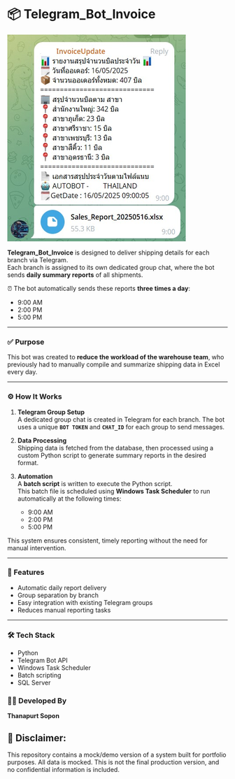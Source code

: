 # 📦 Telegram_Bot_Invoice

![Telegram Bot Screenshot](telegram_new.jpg)

**Telegram_Bot_Invoice** is designed to deliver shipping details for each branch via Telegram.  
Each branch is assigned to its own dedicated group chat, where the bot sends **daily summary reports** of all shipments.

⏰ The bot automatically sends these reports **three times a day**:
- 9:00 AM
- 2:00 PM
- 5:00 PM

---

### ✅ Purpose

This bot was created to **reduce the workload of the warehouse team**, who previously had to manually compile and summarize shipping data in Excel every day.

---

### ⚙️ How It Works

1. **Telegram Group Setup**  
   A dedicated group chat is created in Telegram for each branch. The bot uses a unique **`BOT TOKEN`** and **`CHAT_ID`** for each group to send messages.

2. **Data Processing**  
   Shipping data is fetched from the database, then processed using a custom Python script to generate summary reports in the desired format.

3. **Automation**  
   A **batch script** is written to execute the Python script.  
   This batch file is scheduled using **Windows Task Scheduler** to run automatically at the following times:
   - 9:00 AM
   - 2:00 PM
   - 5:00 PM

This system ensures consistent, timely reporting without the need for manual intervention.

---

### 🚀 Features
- Automatic daily report delivery
- Group separation by branch
- Easy integration with existing Telegram groups
- Reduces manual reporting tasks

---

### 🛠️ Tech Stack
- Python
- Telegram Bot API
- Windows Task Scheduler
- Batch scripting
- SQL Server

### 👨‍💻 Developed By
**Thanapurt Sopon**

## 📌 Disclaimer:
This repository contains a mock/demo version of a system built for portfolio purposes.
All data is mocked. This is not the final production version, and no confidential information is included.
